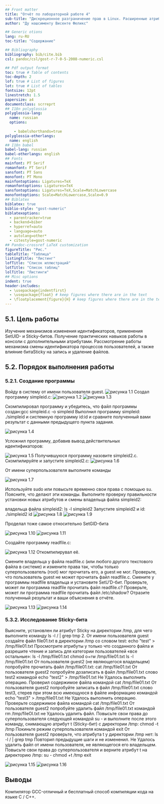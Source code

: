 ```yaml
---
## Front matter
title: "Отчёт по лабораторной работе 4"
sub-title: "Дискреционное разграничение прав в Linux. Расширенные атрибуты"
author: "Ду нашсименту Висенте Феликс"

## Generic otions
lang: ru-RU
toc-title: "Содержание"

## Bibliography
bibliography: bib/cite.bib
csl: pandoc/csl/gost-r-7-0-5-2008-numeric.csl

## Pdf output format
toc: true # Table of contents
toc-depth: 2
lof: true # List of figures
lot: true # List of tables
fontsize: 12pt
linestretch: 1.5
papersize: a4
documentclass: scrreprt
## I18n polyglossia
polyglossia-lang:
  name: russian
  options:
	
	- babelshorthands=true
polyglossia-otherlangs:
  name: english
## I18n babel
babel-lang: russian
babel-otherlangs: english
## Fonts
mainfont: PT Serif
romanfont: PT Serif
sansfont: PT Sans
monofont: PT Mono
mainfontoptions: Ligatures=TeX
romanfontoptions: Ligatures=TeX
sansfontoptions: Ligatures=TeX,Scale=MatchLowercase
monofontoptions: Scale=MatchLowercase,Scale=0.9
## Biblatex
biblatex: true
biblio-style: "gost-numeric"
biblatexoptions:
  - parentracker=true
  - backend=biber
  - hyperref=auto
  - language=auto
  - autolang=other*
  - citestyle=gost-numeric
## Pandoc-crossref LaTeX customization
figureTitle: "Рис."
tableTitle: "Таблица"
listingTitle: "Листинг"
lofTitle: "Список иллюстраций"
lotTitle: "Список таблиц"
lolTitle: "Листинги"
## Misc options
indent: true
header-includes:
  - \usepackage{indentfirst}
  - \usepackage{float} # keep figures where there are in the text
  - \floatplacement{figure}{H} # keep figures where there are in the text
---
```


## 5.1. Цель работы

Изучение механизмов изменения идентификаторов, применения SetUID- и Sticky-битов. Получение практических навыков работы в консоли с дополнительными атрибутами.
Рассмотрение работы механизма смены идентификатора процессов пользователей, а также влияние битаSticky на запись и удаление файлов.

## 5.2. Порядок выполнения работы

### 5.2.1. Создание программы

Войду в систему от имени пользователя guest.
![рисунка 1.1](image/1.png)
Создал программу simpleid.c:
![рисунка 1.2](image/2.png)
![рисунка 1.3](image/3.png)

Скомпилировал программу и убедитесь, что файл программы создан:gcc simpleid.c -o simpleid
Выполнил программу simpleid: ./simpleid и системную программу id:id и сравните полученный вами результат с данными предыдущего пункта задания.

![рисунка 1.4](image/4.png)

Усложнил программу, добавив вывод действительных идентификаторов:

![рисунка 1.5](image/5.png)
Получившуюся программу назовите simpleid2.c.
Скомпилируйте и запустите simpleid2.c:
  ![рисунка 1.6](image/6.png)

От имени суперпользователя выполните команды

![рисунка 1.7](image/7.png)

Используйте sudo или повысьте временно свои права с помощью su.
Поясните, что делают эти команды.
Выполните проверку правильности установки новых атрибутов и смены владельца файла simpleid2:

владельца файла simpleid2:
  ls -l simpleid2
Запустите simpleid2 и id:
  ./simpleid2
  id
![рисунка 1.8](image/8.png)
![рисунка 1.9](image/9.png)

Проделал тоже самое относительно SetGID-бита

![рисунка 1.10](image/10.png)
![рисунка 1.11](image/11.png)

Создайте программу readfile.c:

![рисунка 1.12](image/12.png)
Откомпилирувал её.

Смените владельца у файла readfile.c (или любого другого текстового файла в системе) и измените права так, чтобы только суперпользователь (root) мог прочитать его, a guest не мог.
Проверьте, что пользователь guest не может прочитать файл readfile.c.
Смените у программы readfile владельца и установите SetU’D-бит.
Проверьте, может ли программа readfile прочитать файл readfile.c?
Проверьте, может ли программа readfile прочитать файл /etc/shadow?
Отразите полученный результат и ваши объяснения в отчёте.

![рисунка 1.13](image/13.png)
![рисунка 1.14](image/14.png)

### 5.3.2. Исследование Sticky-бита

Выясните, установлен ли атрибут Sticky на директории /tmp, для чего
выполните команду
ls -l / | grep tmp
2. От имени пользователя guest создайте файл file01.txt в директории /tmp со словом test:
  echo "test" > /tmp/file01.txt
Просмотрите атрибуты у только что созданного файла и разрешите чтение и запись для категории пользователей «все остальные»:
  ls -l /tmp/file01.txt
  chmod o+rw /tmp/file01.txt
  ls -l /tmp/file01.txt
От пользователя guest2 (не являющегося владельцем) попробуйте прочитать файл /tmp/file01.txt:
  cat /tmp/file01.txt
От пользователя guest2 попробуйте дозаписать в файл
/tmp/file01.txt слово test2 командой
  echo "test2" > /tmp/file01.txt
Не Удалось выполнить операцию.
Проверил содержимое файла командой
  cat /tmp/file01.txt
От пользователя guest2 попробуйте записать в файл /tmp/file01.txt слово test3, стерев при этом всю имеющуюся в файле информацию командой
  echo "test3" > /tmp/file01.txt
Не Удалось выполнить операцию.
Проверьте содержимое файла командой cat /tmp/file01.txt
От пользователя guest2 попробуйте удалить файл /tmp/file01.txt командой
  rm /tmp/fileOl.txt
не Удалось удалить файл.
Повысьте свои права до суперпользователя следующей командой
  su -
и выполните после этого команду, снимающую атрибут t (Sticky-бит) с директории /tmp:
  chmod -t /tmp
Покиньте режим суперпользователя командой
  exit
От пользователя guest2 проверьте, что атрибута t у директории /tmp нет:
ls -l / | grep tmp
Повторил предыдущие шаги и не измененил.
Не Удалось удалить файл от имени пользователя, не являющегося его владельцем.
Повысьте свои права до суперпользователя и верните атрибут t на директорию /tmp:
su -
chmod +t /tmp
exit

![рисунка 1.15](image/15.png)
![рисунка 1.16](image/16.png)


## Выводы

Компилятор GCC-отличный и бесплатный способ компиляции кода на языке C / C++.
